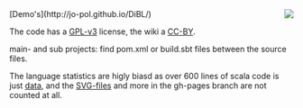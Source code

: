 <img src="http://jo-pol.github.io/DiBL/logo-big.png" align="right">
[Demo's](http://jo-pol.github.io/DiBL/)

The code has a [GPL-v3](http://www.gnu.org/licenses/gpl.html) license, 
the wiki a [CC-BY](http://creativecommons.org/licenses/by/3.0/).

main- and sub projects: find pom.xml or build.sbt files between the source files.

The language statistics are higly biasd as over 600 lines of scala code is just [data], and the [SVG-files] and more in the gh-pages branch are not counted at all.

[SVG-files]: https://github.com/jo-pol/DiBL/tree/gh-pages/grounds/templates
[data]: https://github.com/jo-pol/DiBL/blob/master/web/grounds/src/main/scala/dibl/Graphs.scala
